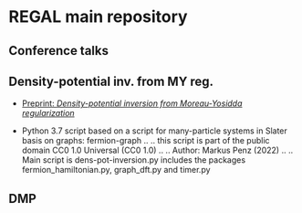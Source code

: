 # REGAL main repository

## Conference talks

## Density-potential inv. from MY reg.

+ [Preprint: *Density-potential inversion from Moreau-Yosidda regularization*](https://arxiv.org/abs/2212.12727)

+ Python 3.7 script based on a script for many-particle systems in Slater basis on graphs: fermion-graph ..
.. this script is part of the public domain CC0 1.0 Universal (CC0 1.0) ..
.. Author: Markus Penz (2022) ..
.. Main script is dens-pot-inversion.py includes the packages fermion_hamiltonian.py, graph_dft.py and timer.py

## DMP
